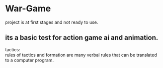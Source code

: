# War-Game
project is at first stages and not ready to use.</br>

its a basic test for action game ai and animation.<br/>
------------------------------------------------------------------------------------------------------
tactics:</br>
rules of tactics and formation are many verbal rules that can be translated to a computer program.</br>

